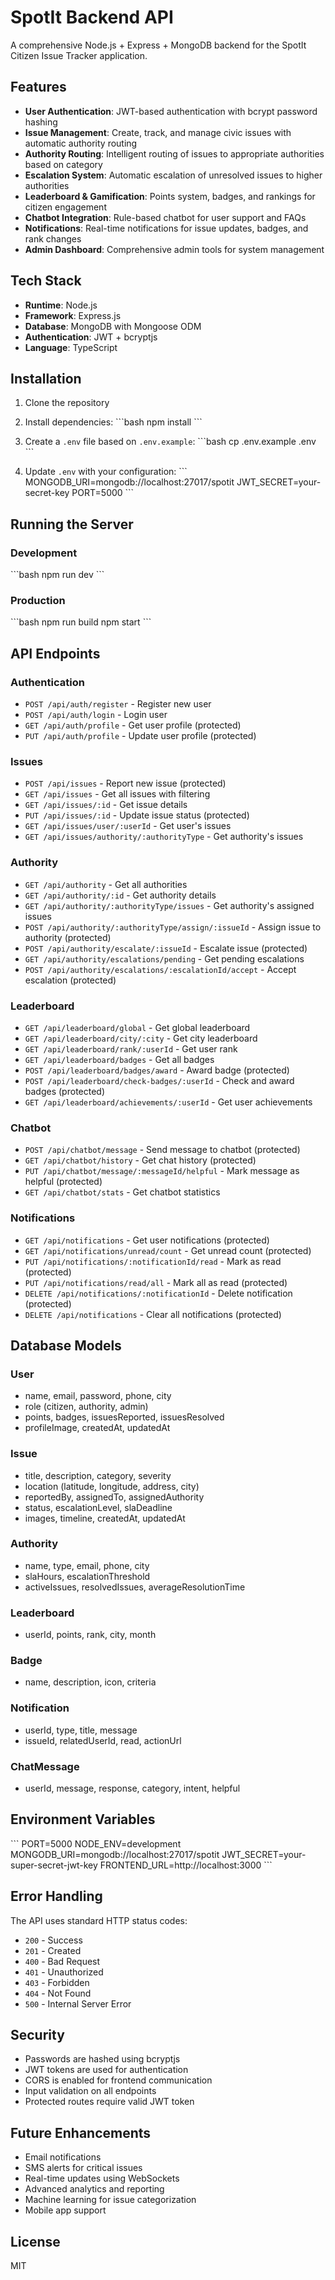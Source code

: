# SpotIt Backend API

A comprehensive Node.js + Express + MongoDB backend for the SpotIt Citizen Issue Tracker application.

## Features

- **User Authentication**: JWT-based authentication with bcrypt password hashing
- **Issue Management**: Create, track, and manage civic issues with automatic authority routing
- **Authority Routing**: Intelligent routing of issues to appropriate authorities based on category
- **Escalation System**: Automatic escalation of unresolved issues to higher authorities
- **Leaderboard & Gamification**: Points system, badges, and rankings for citizen engagement
- **Chatbot Integration**: Rule-based chatbot for user support and FAQs
- **Notifications**: Real-time notifications for issue updates, badges, and rank changes
- **Admin Dashboard**: Comprehensive admin tools for system management

## Tech Stack

- **Runtime**: Node.js
- **Framework**: Express.js
- **Database**: MongoDB with Mongoose ODM
- **Authentication**: JWT + bcryptjs
- **Language**: TypeScript

## Installation

1. Clone the repository
2. Install dependencies:
   \`\`\`bash
   npm install
   \`\`\`

3. Create a `.env` file based on `.env.example`:
   \`\`\`bash
   cp .env.example .env
   \`\`\`

4. Update `.env` with your configuration:
   \`\`\`
   MONGODB_URI=mongodb://localhost:27017/spotit
   JWT_SECRET=your-secret-key
   PORT=5000
   \`\`\`

## Running the Server

### Development
\`\`\`bash
npm run dev
\`\`\`

### Production
\`\`\`bash
npm run build
npm start
\`\`\`

## API Endpoints

### Authentication
- `POST /api/auth/register` - Register new user
- `POST /api/auth/login` - Login user
- `GET /api/auth/profile` - Get user profile (protected)
- `PUT /api/auth/profile` - Update user profile (protected)

### Issues
- `POST /api/issues` - Report new issue (protected)
- `GET /api/issues` - Get all issues with filtering
- `GET /api/issues/:id` - Get issue details
- `PUT /api/issues/:id` - Update issue status (protected)
- `GET /api/issues/user/:userId` - Get user's issues
- `GET /api/issues/authority/:authorityType` - Get authority's issues

### Authority
- `GET /api/authority` - Get all authorities
- `GET /api/authority/:id` - Get authority details
- `GET /api/authority/:authorityType/issues` - Get authority's assigned issues
- `POST /api/authority/:authorityType/assign/:issueId` - Assign issue to authority (protected)
- `POST /api/authority/escalate/:issueId` - Escalate issue (protected)
- `GET /api/authority/escalations/pending` - Get pending escalations
- `POST /api/authority/escalations/:escalationId/accept` - Accept escalation (protected)

### Leaderboard
- `GET /api/leaderboard/global` - Get global leaderboard
- `GET /api/leaderboard/city/:city` - Get city leaderboard
- `GET /api/leaderboard/rank/:userId` - Get user rank
- `GET /api/leaderboard/badges` - Get all badges
- `POST /api/leaderboard/badges/award` - Award badge (protected)
- `POST /api/leaderboard/check-badges/:userId` - Check and award badges (protected)
- `GET /api/leaderboard/achievements/:userId` - Get user achievements

### Chatbot
- `POST /api/chatbot/message` - Send message to chatbot (protected)
- `GET /api/chatbot/history` - Get chat history (protected)
- `PUT /api/chatbot/message/:messageId/helpful` - Mark message as helpful (protected)
- `GET /api/chatbot/stats` - Get chatbot statistics

### Notifications
- `GET /api/notifications` - Get user notifications (protected)
- `GET /api/notifications/unread/count` - Get unread count (protected)
- `PUT /api/notifications/:notificationId/read` - Mark as read (protected)
- `PUT /api/notifications/read/all` - Mark all as read (protected)
- `DELETE /api/notifications/:notificationId` - Delete notification (protected)
- `DELETE /api/notifications` - Clear all notifications (protected)

## Database Models

### User
- name, email, password, phone, city
- role (citizen, authority, admin)
- points, badges, issuesReported, issuesResolved
- profileImage, createdAt, updatedAt

### Issue
- title, description, category, severity
- location (latitude, longitude, address, city)
- reportedBy, assignedTo, assignedAuthority
- status, escalationLevel, slaDeadline
- images, timeline, createdAt, updatedAt

### Authority
- name, type, email, phone, city
- slaHours, escalationThreshold
- activeIssues, resolvedIssues, averageResolutionTime

### Leaderboard
- userId, points, rank, city, month

### Badge
- name, description, icon, criteria

### Notification
- userId, type, title, message
- issueId, relatedUserId, read, actionUrl

### ChatMessage
- userId, message, response, category, intent, helpful

## Environment Variables

\`\`\`
PORT=5000
NODE_ENV=development
MONGODB_URI=mongodb://localhost:27017/spotit
JWT_SECRET=your-super-secret-jwt-key
FRONTEND_URL=http://localhost:3000
\`\`\`

## Error Handling

The API uses standard HTTP status codes:
- `200` - Success
- `201` - Created
- `400` - Bad Request
- `401` - Unauthorized
- `403` - Forbidden
- `404` - Not Found
- `500` - Internal Server Error

## Security

- Passwords are hashed using bcryptjs
- JWT tokens are used for authentication
- CORS is enabled for frontend communication
- Input validation on all endpoints
- Protected routes require valid JWT token

## Future Enhancements

- Email notifications
- SMS alerts for critical issues
- Real-time updates using WebSockets
- Advanced analytics and reporting
- Machine learning for issue categorization
- Mobile app support

## License

MIT

